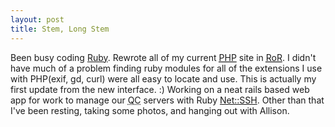 ```yaml
--- 
layout: post
title: Stem, Long Stem
---
```

<p>Been busy coding <a href="http://www.ruby-lang.org">Ruby</a>.  Rewrote all of my current <abbr title="PHP Hypertext Processor"><a href="http://www.php.net">PHP</a></abbr> site in <abbr title="Ruby on Rails"><a href="http://www.rubyonrails.org">RoR</a></abbr>.  I didn't have much of a problem finding ruby modules for all of the extensions I use with PHP(exif, gd, curl) were all easy to locate and use.  This is actually my first update from the new interface. :)  Working on a neat rails based web app for work to manage our <abbr title="Quality Control">QC</abbr> servers with Ruby <a href="http://net-ssh.rubyforge.org/">Net::SSH</a>.  Other than that I've been resting, taking some photos, and hanging out with Allison.</p>
